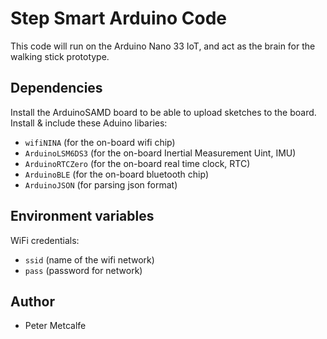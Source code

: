 # Step Smart Arduino Code

This code will run on the Arduino Nano 33 IoT, and act as the brain for the walking stick prototype.

## Dependencies
Install the ArduinoSAMD board to be able to upload sketches to the board.
Install & include these Aduino libaries:
- `wifiNINA` (for the on-board wifi chip)
- `ArduinoLSM6DS3` (for the on-board Inertial Measurement Uint, IMU)
- `ArduinoRTCZero` (for the on-board real time clock, RTC)
- `ArduinoBLE` (for the on-board bluetooth chip)
- `ArduinoJSON` (for parsing json format)

## Environment variables
WiFi credentials:
- `ssid` (name of the wifi network)
- `pass` (password for network)

## Author
- Peter Metcalfe